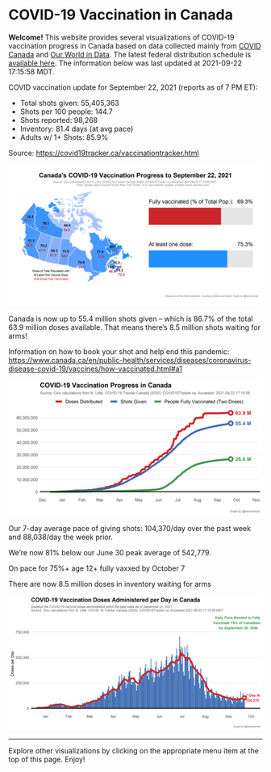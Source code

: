 COVID-19 Vaccination in Canada
==============================

**Welcome!** This website provides several visualizations of COVID-19
vaccination progress in Canada based on data collected mainly from
[COVID Canada](https://covid19tracker.ca/vaccinationtracker.html) and
[Our World in Data](https://ourworldindata.org/covid-vaccinations). The
latest federal distribution schedule is [available
here](https://www.canada.ca/en/public-health/services/diseases/2019-novel-coronavirus-infection/prevention-risks/covid-19-vaccine-treatment/vaccine-rollout.html).
The information below was last updated at 2021-09-22 17:15:58 MDT.

COVID vaccination update for September 22, 2021 (reports as of 7 PM ET):

-   Total shots given: 55,405,363
-   Shots per 100 people: 144.7
-   Shots reported: 98,268
-   Inventory: 81.4 days (at avg pace)
-   Adults w/ 1+ Shots: 85.9%

Source:
<a href="https://covid19tracker.ca/vaccinationtracker.html" class="uri">https://covid19tracker.ca/vaccinationtracker.html</a>

![](Plots/plot_main.png)

Canada is now up to 55.4 million shots given – which is 86.7% of the
total 63.9 million doses available. That means there’s 8.5 million shots
waiting for arms!

Information on how to book your shot and help end this pandemic:
<a href="https://www.canada.ca/en/public-health/services/diseases/coronavirus-disease-covid-19/vaccines/how-vaccinated.html#a1" class="uri">https://www.canada.ca/en/public-health/services/diseases/coronavirus-disease-covid-19/vaccines/how-vaccinated.html#a1</a>

![](Plots/plot_total.png)

Our 7-day average pace of giving shots: 104,370/day over the past week
and 88,038/day the week prior.

We’re now 81% below our June 30 peak average of 542,779.

On pace for 75%+ age 12+ fully vaxxed by October 7

There are now 8.5 million doses in inventory waiting for arms

![](Plots/pace_national.png)

------------------------------------------------------------------------

Explore other visualizations by clicking on the appropriate menu item at
the top of this page. Enjoy!
